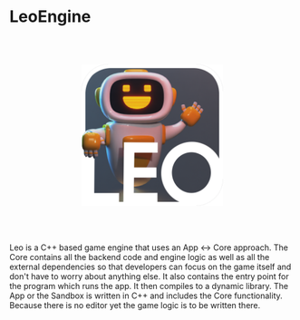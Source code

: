 # LeoEngine

<br></br>

<div align="center"> 
  <img src="./assets/logo.png" title="Leo Logo" width="250"></img>
</div>

<br></br>

Leo is a C++ based game engine that uses an App <-> Core approach. The Core contains all the backend code and engine logic as well as
all the external dependencies so that developers can focus on the game itself and don't have to worry about anything else. It also contains the entry point
for the program which runs the app. It then compiles to a dynamic library.
The App or the Sandbox is written in C++ and includes the Core functionality. Because there is no editor yet the game logic is to be written there.
